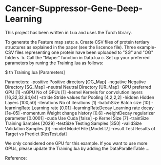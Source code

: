 # Cancer-Suppressor-Gene-Deep-Learning

This project has been written in Lua and uses the Torch library.

To generate the Feature map sets:
  a. Create CSV files of protein tertiary structures as explained in the paper (see the liscence file). Three example-CSV files representing one protein have been uploaded to "SG" and "OG" folders.
  b. Call the "Maper" function in Data.lua
  c. Set up your preferred parameters by runing the Training.lua as follows:
  
  $ th Training.lua [Parameters]
  
  Parameters:
    -positive          Positive directory [OG_Map]
    -negative          Negative Directory [SG_Map]
    -neutral           Neutral Directory [UR_Map]
    -GPU               preferred GPU [1]
    -nGPU              No of GPUs [1]
    -kernel            Kernels for convolution layers [16,32,32,64,64]
    -stride            Stride values for Pooling [4,2,2,2]
    -hidden            Hidden Layers [100,50]
    -iterations        No of iterations [1]
    -batchSize         Batch size [10]
    -learningRate      Learning rate [0.01]
    -learningRateDecay Learning rate decay [1e-05]
    -momentum          Weight change history [0.6]
    -weightDecay       regularizer parameter [0.0001]
    -cuda              Use Cuda [false]
    -p                 Kernel Size [7]
    -trainSize         Training Samples [2029]
    -testSize          Testing Samples [350]
    -validSize         Validation Samples [0]
    -model             Model File [Model.t7]
    -result            Test Results of Target vs Predict [ResTest.dat]

We only considered one GPU for this example. If you want to use more GPUs, please update the Training.lua by adding the DataParallelTable ...

Reference:


